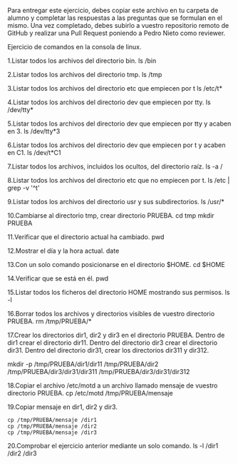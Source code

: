 Para entregar este ejercicio, debes copiar este archivo en tu carpeta de alumno y completar las respuestas a las preguntas que se formulan en el mismo.
Una vez completado, debes subirlo a vuestro repositorio remoto de GitHub y realizar una Pull Request poniendo a Pedro Nieto como reviewer.


Ejercicio de comandos en la consola de linux.

  1.Listar todos los archivos del directorio bin.
    ls /bin
     
    
  2.Listar todos los archivos del directorio tmp.
    ls /tmp
    
    
  3.Listar todos los archivos del directorio etc que empiecen por t 
    ls /etc/t*
    
  
  4.Listar todos los archivos del directorio dev que empiecen por tty.
    ls /dev/tty*
    
    
  5.Listar todos los archivos del directorio dev que empiecen por tty y acaben en 3.
    ls /dev/tty*3
    
    
  6.Listar todos los archivos del directorio dev que empiecen por t y acaben en C1.
    ls /dev/t*C1
    

  7.Listar todos los archivos, incluidos los ocultos, del directorio raíz.
    ls -a /
    
    
  8.Listar todos los archivos del directorio etc que no empiecen por t.
    ls /etc | grep -v '^t'
    

  9.Listar todos los archivos del directorio usr y sus subdirectorios.
    ls /usr/*
    

  10.Cambiarse al directorio tmp, crear directorio PRUEBA.
    cd tmp
    mkdir PRUEBA
    
    

  11.Verificar que el directorio actual ha cambiado.
    pwd
    

  12.Mostrar el día y la hora actual.
    date
    

  13.Con un solo comando posicionarse en el directorio $HOME.
    cd $HOME
    
 
  14.Verificar que se está en él.
    pwd
    

  15.Listar todos los ficheros del directorio HOME mostrando sus permisos.
    ls -l
    

  16.Borrar todos los archivos y directorios visibles de vuestro directorio PRUEBA.
    rm /tmp/PRUEBA/*
    

  17.Crear los directorios dir1, dir2 y dir3 en el directorio PRUEBA. Dentro de dir1 crear el directorio dir11. Dentro del directorio 
  dir3 crear el directorio dir31. Dentro del directorio dir31, crear los directorios dir311 y dir312.

mkdir -p /tmp/PRUEBA/dir1/dir11 /tmp/PRUEBA/dir2 /tmp/PRUEBA/dir3/dir31/dir311 /tmp/PRUEBA/dir3/dir31/dir312
    
    
  18.Copiar el archivo /etc/motd a un archivo llamado mensaje de vuestro directorio PRUEBA.
    cp /etc/motd /tmp/PRUEBA/mensaje
    

  19.Copiar mensaje en dir1, dir2 y dir3.

    cp /tmp/PRUEBA/mensaje /dir1
    cp /tmp/PRUEBA/mensaje /dir2
    cp /tmp/PRUEBA/mensaje /dir3
    
    
  20.Comprobar el ejercicio anterior mediante un solo comando.
    ls -l /dir1 /dir2 /dir3
